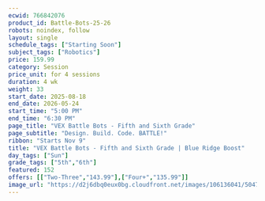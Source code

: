 ```yaml
---
ecwid: 766842076
product_id: Battle-Bots-25-26
robots: noindex, follow
layout: single
schedule_tags: ["Starting Soon"]
subject_tags: ["Robotics"]
price: 159.99
category: Session
price_unit: for 4 sessions
duration: 4 wk
weight: 33
start_date: 2025-08-18
end_date: 2026-05-24
start_time: "5:00 PM"
end_time: "6:30 PM"
page_title: "VEX Battle Bots - Fifth and Sixth Grade"
page_subtitle: "Design. Build. Code. BATTLE!"
ribbon: "Starts Nov 9"
title: "VEX Battle Bots - Fifth and Sixth Grade | Blue Ridge Boost"
day_tags: ["Sun"]
grade_tags: ["5th","6th"]
featured: 152
offers: [["Two-Three","143.99"],["Four+","135.99"]]
image_url: "https://d2j6dbq0eux0bg.cloudfront.net/images/106136041/5047184306.png"
---
```

